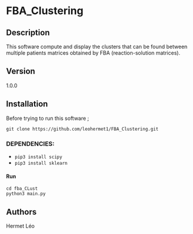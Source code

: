 # FBA_Clustering

## Description
This software compute and display the clusters that can be found between multiple patients matrices obtained by FBA (reaction-solution matrices).

## Version
1.0.0

## Installation
Before trying to run this software ;
```
git clone https://github.com/leohermet1/FBA_Clustering.git
```

### DEPENDENCIES:
+ `pip3 install scipy`
+ `pip3 install sklearn`

#### Run
```
cd fba_CLust
python3 main.py
```

## Authors
Hermet Léo
